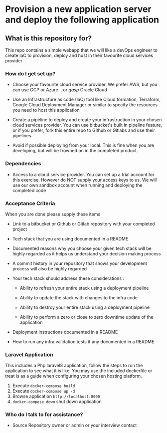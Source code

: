 # Provision a new application server and deploy the following application #

## What is this repository for? ##
This repo contains a simple webapp that we will like a devOps engineer to create IaC to provision, deploy and host in their favourite cloud services provider


### How do I get set up? ###

* Choose your favourite cloud service provider. We prefer AWS, but you can use GCP or Azure .. or *gasp* Oracle Cloud

* Use an Infrastructure as code (IaC) tool like Cloud formation, Terraform, Google Cloud Deployment Manager or similar to specify the resources you need to host this application

* Create a pipeline to deploy and create your infrastruction in your chosen cloud services provider. You can use bitbucket's built in pipeline feature, or if you prefer, fork this entire repo to Github or Gitlabs and use their pipelines.

* Avoid if possible deploying from your local. This is fine when you are developing, but will be frowned on in the completed product.
 

### Dependencies ###
* Access to a cloud service provider. You can set up a trial account for this exercise. However do NOT supply your access keys to us. We will use our own sandbox account when running and deploying the completed code

### Acceptance Criteria ###
When you are done please supply these items

* Link to a bitbucket or Github or Gitlab repository with your completed project

* Tech stack that you are using documented in a README

* Documented reasons why you choose your given tech stack will be highly regarded as it helps us understand your decision making process

* A commit history in your repository that shows your development process will also be highly regarded

* Your tech stack should address these considerations :
    * Ability to refresh your entire stack using a deployment pipeline
  
    * Ability to update the stack with changes to the infra code
  
    * Ability to destroy your entire stack using a deployment pipeline
  
    * Ability to perform a zero or close to zero downtime update of the application


* Deployment instructions documented in a README

* How to run any infra validation tests if any documented in a README

### Laravel Application ###
This includes a Php laravel8 application, follow the steps to run the application to see what it is like. You may use the included dockerfile or treat is as a guide when configuring your chosen hosting platform.

1. Execute `docker-compose build`
1. Execute `docker-compose up -d`
1. Browse application `http://localhost:8000`
1. `docker-compose down` shut down application

### Who do I talk to for assistance? ###

* Source Repository owner or admin or your interview contact
